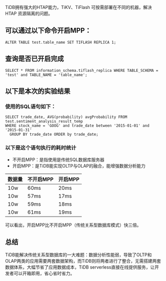TiDB拥有强大的HTAP能力，TiKV、TiFlash 可按需部署在不同的机器，解决 HTAP 资源隔离的问题。
## 可以通过以下命令开启MPP：
```
ALTER TABLE test.table_name SET TIFLASH REPLICA 1;
```
## 查询是否已开启完成
```
SELECT * FROM information_schema.tiflash_replica WHERE TABLE_SCHEMA = 'test' and TABLE_NAME = 'table_name';
```

## 以下是本次的实验结果
### 使用的SQL语句如下：
```
SELECT trade_date, AVG(probability) avgProbability FROM test.sentiment_analysis_result_temp  
WHERE stock_name = 'GOOG' and trade_date between '2015-01-01' and '2015-01-31'
  GROUP BY trade_date ORDER by trade_date;
```
### 以下是这个语句执行的耗时统计
* 不开启MPP：是指使用是传统SQL数据库服务器
* 开启MPP：是TiDB能实现OLTP与OLAP的融合，能增强数据分析能力

| 数据量 | 不开启MPP | 开启MPP |
| ------ | --------- | ------- |
| 10w    | 60ms      | 20ms    |
| 10w    | 57ms      | 17ms    |
| 10w    | 59ms      | 18ms    |
| 10w    | 61ms      | 19ms    |

可以看出，开启MPP比不开启MPP（传统关系型数据库模式）快三倍。

## 总结
TiDB能解决传统关系型数据库的一大难题：数据分析性能弱，导致了OLTP和OLAP两类的应用需要两套数据架构，而TiDB则将两者进行了整合，无需搭建两套数据体系，大幅节省了应用数据成本，TiDB serverless直接在线提供服务，让开发者可以开箱即用，省心省时省力。
